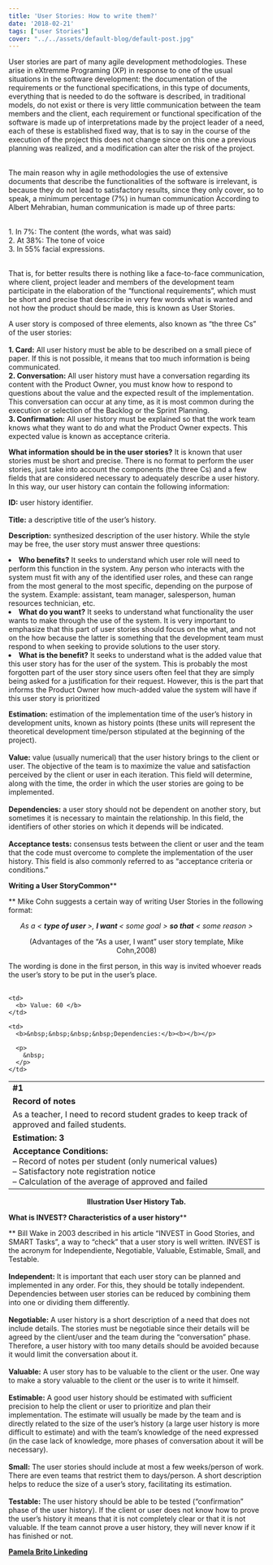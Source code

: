 ```yaml
---
title: 'User Stories: How to write them?'
date: '2018-02-21'
tags: ["user Stories"]
cover: "../../assets/default-blog/default-post.jpg"
---
```

<span style="font-weight: 400;">User stories are part of many agile development methodologies. These arise in eXtremme Programing (XP) in response to one of the usual situations in the software development: the documentation of the requirements or the functional specifications, in this type of documents, everything that is needed to do the software is described, in traditional models, do not exist or there is very little communication between the team members and the client, each requirement or functional specification of the software is made up of interpretations made by the project leader of a need, each of these is established fixed way, that is to say in the course of the execution of the project this does not change since on this one a previous planning was realized, and a modification can alter the risk of the project. &nbsp;&nbsp;&nbsp;&nbsp;</span>

<span style="font-weight: 400;">The main reason why in agile methodologies the use of extensive documents that describe the functionalities of the software is irrelevant, is because they do not lead to satisfactory results, since they only cover, so to speak, a minimum percentage (7%) in human communication According to Albert Mehrabian, human communication is made up of three parts:</span>

<span style="font-weight: 400;"><br /> 1. In 7%: The content (the words, what was said)<br /> 2. At 38%: The tone of voice<br /> 3. In 55% facial expressions.&nbsp;</span><span style="font-weight: 400;"><br /> </span><span style="font-weight: 400;"><br /> </span>

<span style="font-weight: 400;">That is, for better results there is nothing like a face-to-face communication, where client, project leader and members of the development team participate in the elaboration of the &#8220;functional requirements&#8221;, which must be short and precise that describe in very few words what is wanted and not how the product should be made, this is known as User Stories.</span><span style="font-weight: 400;"><br /> </span>

<span style="font-weight: 400;">A user story is composed of three elements, also known as &#8220;the three Cs&#8221; of the user stories:</span><span style="font-weight: 400;"><br /> </span><span style="font-weight: 400;"><br /> </span>**1. Card:** <span style="font-weight: 400;">All user history must be able to be described on a small piece of paper. If this is not possible, it means that too much information is being communicated.</span><span style="font-weight: 400;"><br /> </span>**2. Conversation:** <span style="font-weight: 400;">All user history must have a conversation regarding its content with the Product Owner, you must know how to respond to questions about the value and the expected result of the implementation. This conversation can occur at any time, as it is most common during the execution or selection of the Backlog or the Sprint Planning.</span><span style="font-weight: 400;"><br /> </span>**3. Confirmation:** <span style="font-weight: 400;">All user history must be explained so that the work team knows what they want to do and what the Product Owner expects. This expected value is known as acceptance criteria.</span><span style="font-weight: 400;"><br /> </span>

**What information should be in the user stories?** <span style="font-weight: 400;">It is known that user stories must be short and precise. There is no format to perform the user stories, just take into account the components (the three Cs) and a few fields that are considered necessary to adequately describe a user history. In this way, our user history can contain the following information:</span><span style="font-weight: 400;"><br /> </span>

**ID:** <span style="font-weight: 400;">user history identifier.</span><span style="font-weight: 400;"><br /> </span> <span style="font-weight: 400;"><br /> </span>**Title:** <span style="font-weight: 400;">a descriptive title of the user&#8217;s history.</span><span style="font-weight: 400;"><br /> </span>

**Description:** <span style="font-weight: 400;">synthesized description of the user history. While the style may be free, the user story must answer three questions: </span>

<li style="font-weight: 400;">
  <span style="font-weight: 400;"><strong>Who benefits?</strong> It seeks to understand which user role will need to perform this function in the system. Any person who interacts with the system must fit with any of the identified user roles, and these can range from the most general to the most specific, depending on the purpose of the system. Example: assistant, team manager, salesperson, human resources technician, etc.</span>
</li>
<li style="font-weight: 400;">
  <span style="font-weight: 400;"><strong> What do you want?</strong> It seeks to understand what functionality the user wants to make through the use of the system. It is very important to emphasize that this part of user stories should focus on the what, and not on the how because the latter is something that the development team must respond to when seeking to provide solutions to the user story.</span>
</li>
<li style="font-weight: 400;">
  <span style="font-weight: 400;"><strong> What is the benefit?</strong> It seeks to understand what is the added value that this user story has for the user of the system. This is probably the most forgotten part of the user story since users often feel that they are simply being asked for a justification for their request. However, this is the part that informs the Product Owner how much-added value the system will have if this user story is prioritized</span>
</li>

**Estimation:** <span style="font-weight: 400;">estimation of the implementation time of the user&#8217;s history in development units, known as history points (these units will represent the theoretical development time/person stipulated at the beginning of the project).</span><span style="font-weight: 400;"><br /> </span> <span style="font-weight: 400;"><br /> </span>**Value:** <span style="font-weight: 400;">value (usually numerical) that the user history brings to the client or user. The objective of the team is to maximize the value and satisfaction perceived by the client or user in each iteration. This field will determine, along with the time, the order in which the user stories are going to be implemented.</span><span style="font-weight: 400;"><br /> </span> <span style="font-weight: 400;"><br /> </span>**Dependencies:** <span style="font-weight: 400;">a user story should not be dependent on another story, but sometimes it is necessary to maintain the relationship. In this field, the identifiers of other stories on which it depends will be indicated.</span><span style="font-weight: 400;"><br /> </span> <span style="font-weight: 400;"><br /> </span>**Acceptance tests:** <span style="font-weight: 400;">consensus tests between the client or user and the team that the code must overcome to complete the implementation of the user history. This field is also commonly referred to as &#8220;acceptance criteria or conditions.&#8221;</span><span style="font-weight: 400;"><br /> </span>

**Writing a User StoryCommon****
  
** <span style="font-weight: 400;">Mike Cohn suggests a certain way of writing User Stories in the following format:</span><span style="font-weight: 400;"><br /> </span> 

<p style="text-align: center;">
  <i><span style="font-weight: 400;">As a < </span></i><b><i>type of user </i></b><i><span style="font-weight: 400;">>, </span></i><b><i>I want </i></b><i><span style="font-weight: 400;">< some goal > </span></i><b><i>so that</i></b><i><span style="font-weight: 400;"> < some reason ></span></i>
</p>

<p style="text-align: center;">
  (Advantages of the “As a user, I want” user story template, Mike Cohn,2008)
</p>

 <span style="font-weight: 400;">The wording is done in the first person, in this way is invited whoever reads the user&#8217;s story to be put in the user&#8217;s place.</span><span style="font-weight: 400;"><br /> </span><span style="font-weight: 400;"><br /> </span>

<table>
  <tr>
    <td colspan="3">
      <b>#1</b>
    </td>
  </tr>
  
  <tr>
    <td colspan="3">
      <b>Record of notes</b>
    </td>
  </tr>
  
  <tr>
    <td colspan="3">
      <span style="font-weight: 400;">As a teacher, I need to record student grades to keep track of approved and failed students.</span>
    </td>
  </tr>
  
  <tr>
    <td>
      <b>Estimation: 3</b>
    </td>
    
    <td>
      <b> Value: 60 </b>
    </td>
    
    <td>
      <b>&nbsp;&nbsp;&nbsp;&nbsp;Dependencies:</b><b></b></p> 
      
      <p>
        &nbsp;
      </p>
    </td>
  </tr>
  
  <tr>
    <td colspan="3">
      <b>Acceptance Conditions:</b><b><br /> </b><span style="font-weight: 400;">&#8211; Record of notes per student (only numerical values)</span><span style="font-weight: 400;"><br /> </span><span style="font-weight: 400;">&#8211; Satisfactory note registration notice</span><span style="font-weight: 400;"><br /> </span><span style="font-weight: 400;">&#8211; Calculation of the average of approved and failed</span>
    </td>
  </tr>
</table>

<p style="text-align: center;">
  <b>Illustration User History Tab.</b>
</p>

**What is INVEST? Characteristics of a user history****
  
** <span style="font-weight: 400;">Bill Wake in 2003 described in his article &#8220;INVEST in Good Stories, and SMART Tasks&#8221;, a way to &#8220;check&#8221; that a user story is well written. INVEST is the acronym for Independiente, Negotiable, Valuable, Estimable, Small, and Testable.</span><span style="font-weight: 400;"><br /> </span><span style="font-weight: 400;"><br /> </span>**Independent:** <span style="font-weight: 400;">It is important that each user story can be planned and implemented in any order. For this, they should be totally independent. Dependencies between user stories can be reduced by combining them into one or dividing them differently.</span><span style="font-weight: 400;"><br /> </span><span style="font-weight: 400;"><br /> </span>**Negotiable:** <span style="font-weight: 400;">A user history is a short description of a need that does not include details. The stories must be negotiable since their details will be agreed by the client/user and the team during the &#8220;conversation&#8221; phase. Therefore, a user history with too many details should be avoided because it would limit the conversation about it.</span><span style="font-weight: 400;"><br /> </span><span style="font-weight: 400;"><br /> </span>**Valuable:** <span style="font-weight: 400;">A user story has to be valuable to the client or the user. One way to make a story valuable to the client or the user is to write it himself.</span><span style="font-weight: 400;"><br /> </span><span style="font-weight: 400;"><br /> </span>**Estimable:** <span style="font-weight: 400;">A good user history should be estimated with sufficient precision to help the client or user to prioritize and plan their implementation. The estimate will usually be made by the team and is directly related to the size of the user&#8217;s history (a large user history is more difficult to estimate) and with the team&#8217;s knowledge of the need expressed (in the case lack of knowledge, more phases of conversation about it will be necessary).</span><span style="font-weight: 400;"><br /> </span><span style="font-weight: 400;"><br /> </span>**Small:** <span style="font-weight: 400;">The user stories should include at most a few weeks/person of work. There are even teams that restrict them to days/person. A short description helps to reduce the size of a user&#8217;s story, facilitating its estimation.</span><span style="font-weight: 400;"><br /> </span><span style="font-weight: 400;"><br /> </span>**Testable:** <span style="font-weight: 400;">The user history should be able to be tested (&#8220;confirmation&#8221; phase of the user history). If the client or user does not know how to prove the user&#8217;s history it means that it is not completely clear or that it is not valuable. If the team cannot prove a user history, they will never know if it has finished or not.</span><span style="font-weight: 400;"><br /> </span>

[**Pamela Brito Linkeding**](https://www.google.com/url?q=https://www.linkedin.com/in/britopamela/&sa=D&source=hangouts&ust=1519821387286000&usg=AFQjCNHPRWAPWzcv7na2Cx7WlcdwqTtaHQ)
